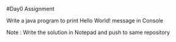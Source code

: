 #Day0 Assignment

Write a java program to print Hello World! message in Console


Note : Write the solution in Notepad and push to same repository
